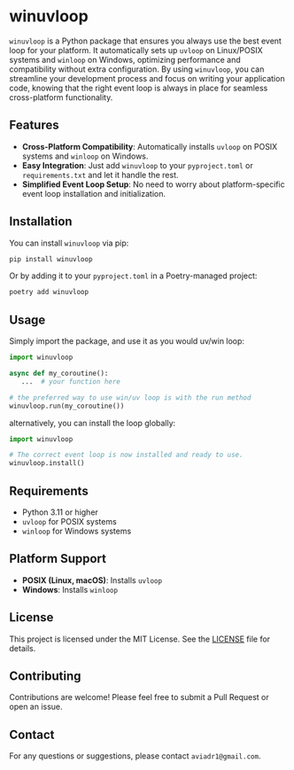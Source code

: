 # winuvloop

`winuvloop` is a Python package that ensures you always use the best event loop for your platform. 
It automatically sets up `uvloop` on Linux/POSIX systems and `winloop` on Windows, optimizing performance and compatibility without extra configuration. 
By using `winuvloop`, you can streamline your development process and focus on writing your application code, knowing that the right event loop is always in place for seamless cross-platform functionality.

## Features

- **Cross-Platform Compatibility**: Automatically installs `uvloop` on POSIX systems and `winloop` on Windows.
- **Easy Integration**: Just add `winuvloop` to your `pyproject.toml` or `requirements.txt` and let it handle the rest.
- **Simplified Event Loop Setup**: No need to worry about platform-specific event loop installation and initialization.

## Installation

You can install `winuvloop` via pip:

```bash
pip install winuvloop
```

Or by adding it to your `pyproject.toml` in a Poetry-managed project:

```bash
poetry add winuvloop
```

## Usage

Simply import the package, and use it as you would uv/win loop:

```python
import winuvloop

async def my_coroutine():
   ...  # your function here

# the preferred way to use win/uv loop is with the run method
winuvloop.run(my_coroutine())
```

alternatively, you can install the loop globally:
```python
import winuvloop

# The correct event loop is now installed and ready to use.
winuvloop.install()
```

## Requirements

- Python 3.11 or higher
- `uvloop` for POSIX systems
- `winloop` for Windows systems

## Platform Support

- **POSIX (Linux, macOS)**: Installs `uvloop`
- **Windows**: Installs `winloop`

## License

This project is licensed under the MIT License. See the [LICENSE](LICENSE) file for details.

## Contributing

Contributions are welcome! Please feel free to submit a Pull Request or open an issue.

## Contact

For any questions or suggestions, please contact `aviadr1@gmail.com`.
